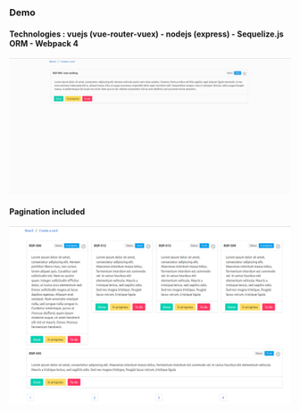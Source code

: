 
### Demo

#### Technologies : vuejs (vue-router-vuex) - nodejs (express) - Sequelize.js ORM - Webpack 4

![Imgur Image](image/source.gif)


#### Pagination included

![Imgur Image](image/pagination.png)
